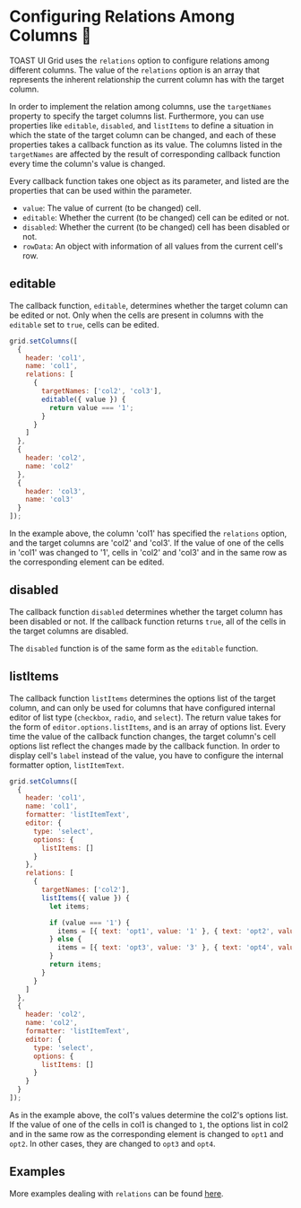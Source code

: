 # Configuring Relations Among Columns 🤝

TOAST UI Grid uses the `relations` option to configure relations among different columns. The value of the `relations` option is an array that represents the inherent relationship the current column has with the target column.

In order to implement the relation among columns, use the `targetNames` property to specify the target columns list. Furthermore, you can use properties like `editable`, `disabled`, and `listItems` to define a situation in which the state of the target column can be changed, and each of these properties takes a callback function as its value. The columns listed in the `targetNames` are affected by the result of corresponding callback function every time the column's value is changed. 

Every callback function takes one object as its parameter, and listed are the properties that can be used within the parameter. 
- `value`: The value of current (to be changed) cell.
- `editable`: Whether the current (to be changed) cell can be edited or not.
- `disabled`: Whether the current (to be changed) cell has been disabled or not.
- `rowData`: An object with information of all values from the current cell's row.

## editable

The callback function, `editable`, determines whether the target column can be edited or not. Only when the cells are present in columns with the `editable` set to `true`, cells can be edited. 

```javascript
grid.setColumns([
  {
    header: 'col1',
    name: 'col1',
    relations: [
      {
        targetNames: ['col2', 'col3'],
        editable({ value }) {
          return value === '1';
        }
      }    
    ]        
  },
  {
    header: 'col2',
    name: 'col2'
  },
  {
    header: 'col3',
    name: 'col3'
  }
]);
```

In the example above, the column 'col1' has specified the `relations` option, and the target columns are 'col2' and 'col3'. If the value of one of the cells in 'col1' was changed to '1', cells in 'col2' and 'col3' and in the same row as the corresponding element can be edited.  

## disabled

The callback function `disabled` determines whether the target column has been disabled or not. If the callback function returns `true`, all of the cells in the target columns are disabled.

The `disabled` function is of the same form as the `editable` function. 

## listItems

The callback function `listItems` determines the options list of the target column, and can only be used for columns that have configured internal editor of list type (`checkbox`, `radio`, and `select`). The return value takes for the form of `editor.options.listItems`, and is an array of options list. Every time the value of the callback function changes, the target column's cell options list reflect the changes made by the callback function. In order to display cell's `label` instead of the value, you have to configure the internal formatter option, `listItemText`. 

```javascript
grid.setColumns([
  {
    header: 'col1',
    name: 'col1',
    formatter: 'listItemText',
    editor: {
      type: 'select',
      options: {
        listItems: []
      }
    },
    relations: [
      {
        targetNames: ['col2'],
        listItems({ value }) {
          let items;

          if (value === '1') {
            items = [{ text: 'opt1', value: '1' }, { text: 'opt2', value: '2' }];
          } else {
            items = [{ text: 'opt3', value: '3' }, { text: 'opt4', value: '4' }];
          }
          return items;
        }
      }
    ]
  },
  {
    header: 'col2',
    name: 'col2',
    formatter: 'listItemText',
    editor: {
      type: 'select',
      options: {
        listItems: []
      }
    }
  }
]);
```
As in the example above, the col1's values determine the col2's options list. If the value of one of the cells in col1 is changed to `1`, the options list in col2 and in the same row as the corresponding element is changed to `opt1` and `opt2`. In other cases, they are changed to `opt3` and  `opt4`. 

## Examples

More examples dealing with `relations` can be found [here](https://nhn.github.io/tui.grid/latest/tutorial-example05-relation-columns).